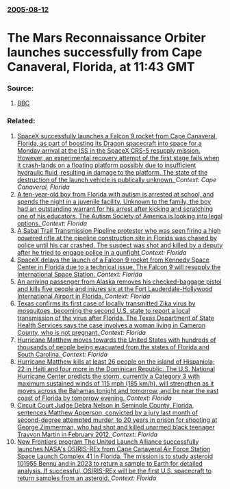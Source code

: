 ### [2005-08-12](/news/2005/08/12/index.md)

#  The Mars Reconnaissance Orbiter launches successfully from Cape Canaveral, Florida, at 11:43 GMT 




### Source:

1. [BBC](http://news.bbc.co.uk/1/hi/sci/tech/4134300.stm)

### Related:

1. [SpaceX successfully launches a Falcon 9 rocket from Cape Canaveral, Florida, as part of boosting its Dragon spacecraft into space for a Monday arrival at the ISS in the SpaceX CRS-5 resupply mission. However, an experimental recovery attempt of the first stage fails when it crash-lands on a floating platform possibly due to insufficient hydraulic fluid, resulting in damage to the platform. The state of the destruction of the launch vehicle is publically unknown. ](/news/2015/01/10/spacex-successfully-launches-a-falcon-9-rocket-from-cape-canaveral-florida-as-part-of-boosting-its-dragon-spacecraft-into-space-for-a-mond.md) _Context: Cape Canaveral, Florida_
2. [A ten-year-old boy from Florida with autism is arrested at school, and spends the night in a juvenile facility. Unknown to the family, the boy had an outstanding warrant for his arrest after kicking and scratching one of his educators. The Autism Society of America is looking into legal options. ](/news/2017/04/20/a-ten-year-old-boy-from-florida-with-autism-is-arrested-at-school-and-spends-the-night-in-a-juvenile-facility-unknown-to-the-family-the-b.md) _Context: Florida_
3. [A Sabal Trail Transmission Pipeline protester who was seen firing a high powered rifle at the pipeline construction site in Florida was chased by police until his car crashed. The suspect was shot and killed by a deputy after he tried to engage police in a gunfight ](/news/2017/02/26/a-sabal-trail-transmission-pipeline-protester-who-was-seen-firing-a-high-powered-rifle-at-the-pipeline-construction-site-in-florida-was-chas.md) _Context: Florida_
4. [SpaceX delays the launch of a Falcon 9 rocket from Kennedy Space Center in Florida due to a technical issue. The Falcon 9 will resupply the International Space Station. ](/news/2017/02/18/spacex-delays-the-launch-of-a-falcon-9-rocket-from-kennedy-space-center-in-florida-due-to-a-technical-issue-the-falcon-9-will-resupply-the.md) _Context: Florida_
5. [An arriving passenger from Alaska removes his checked-baggage pistol and kills five people and injures six at the Fort Lauderdale-Hollywood International Airport in Florida. ](/news/2017/01/6/an-arriving-passenger-from-alaska-removes-his-checked-baggage-pistol-and-kills-five-people-and-injures-six-at-the-fort-lauderdaleahollywoo.md) _Context: Florida_
6. [Texas confirms its first case of locally transmitted Zika virus by mosquitoes, becoming the second U.S. state to report a local transmission of the virus after Florida. The Texas Department of State Health Services says the case involves a woman living in Cameron County, who is not pregnant. ](/news/2016/11/28/texas-confirms-its-first-case-of-locally-transmitted-zika-virus-by-mosquitoes-becoming-the-second-u-s-state-to-report-a-local-transmission.md) _Context: Florida_
7. [Hurricane Matthew moves towards the United States with hundreds of thousands of people being evacuated from the states of Florida and South Carolina. ](/news/2016/10/6/hurricane-matthew-moves-towards-the-united-states-with-hundreds-of-thousands-of-people-being-evacuated-from-the-states-of-florida-and-south.md) _Context: Florida_
8. [Hurricane Matthew kills at least 26 people on the island of Hispaniola; 22 in Haiti and four more in the Dominican Republic. The U.S. National Hurricane Center predicts the storm, currently a Category 3 with  maximum sustained winds of  115 mph (185 km/h), will strengthen as it moves across the Bahamas tonight and tomorrow, and be near the east coast of Florida by tomorrow evening. ](/news/2016/10/5/hurricane-matthew-kills-at-least-26-people-on-the-island-of-hispaniola-22-in-haiti-and-four-more-in-the-dominican-republic-the-u-s-nation.md) _Context: Florida_
9. [Circuit Court Judge Debra Nelson in Seminole County, Florida, sentences Matthew Apperson, convicted by a jury last month of second-degree attempted murder, to 20 years in prison for shooting at George Zimmerman, who had shot and killed unarmed black teenager Trayvon Martin in February 2012. ](/news/2016/10/17/circuit-court-judge-debra-nelson-in-seminole-county-florida-sentences-matthew-apperson-convicted-by-a-jury-last-month-of-second-degree-at.md) _Context: Florida_
10. [New Frontiers program The United Launch Alliance successfully launches NASA's OSIRIS-REx from Cape Canaveral Air Force Station Space Launch Complex 41 in Florida. The mission is to study asteroid 101955 Bennu and in 2023 to return a sample to Earth for detailed analysis. If successful, OSIRIS-REx will be the first U.S. spacecraft to return samples from an asteroid. ](/news/2016/09/8/new-frontiers-program-pthe-united-launch-alliance-successfully-launches-nasa-s-osiris-rex-from-cape-canaveral-air-force-station-space-launch.md) _Context: Florida_
